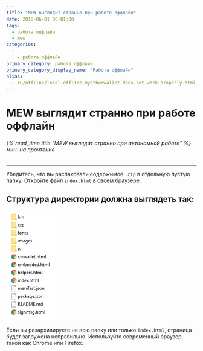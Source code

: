 ```yaml
---
title: "MEW выглядит странно при работе оффлайн"
date: 2018-06-01 00:01:00
tags:
  - работа оффлайн
  - mew
categories:
  - 
    - работа оффлайн
primary_category: работа оффлайн
primary_category_display_name: "Работа оффлайн"
alias:
  - ru/offline/local-offline-myetherwallet-does-not-work-properly.html
---
```


# __MEW выглядит странно при работе оффлайн__
###### {% read_time title "MEW выглядит странно при автономной работе" %} мин. на прочтение
***

Убедитесь, что вы распаковали содержимое `.zip` в отдельную пустую папку. Откройте файл `index.html` в своем браузере.



## __Структура директории должна выглядеть так:__



<img src="/images/posts/offline/Wb08Tm3.jpg" width="" />



Если вы разархивируете не всю папку или только `index.html`, страница будет загружена неправильно. Используйте современный браузер, такой как Chrome или Firefox.